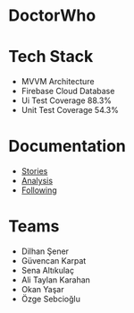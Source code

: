 # DoctorWho

# Tech Stack

- MVVM Architecture
- Firebase Cloud Database
- Ui Test Coverage 88.3%
- Unit Test Coverage 54.3%



# Documentation

- [Stories](https://github.com/guvencan/DoctorWho/blob/dev/Doctor%20Who%20User%20Stories.docx)
- [Analysis](https://github.com/guvencan/DoctorWho/blob/dev/Doctor%20Who%20Analiz%20Dok%C3%BCman%C4%B1.docx)
- [Following](https://github.com/guvencan/DoctorWho/blob/dev/Doctor%20Who%20Proje%20Takibi.docx)


# Teams
- Dilhan Şener
- Güvencan Karpat
- Sena Altıkulaç
- Ali Taylan Karahan
- Okan Yaşar
- Özge Sebcioğlu


